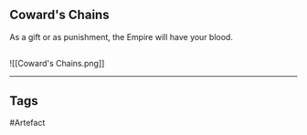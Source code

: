 ## Coward's Chains
As a gift or as punishment,
the Empire will have your blood.
## 
![[Coward's Chains.png]]

---
## Tags
#Artefact